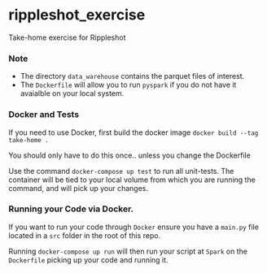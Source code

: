 # rippleshot_exercise
Take-home exercise for Rippleshot

### Note 
- The directory `data_warehouse` contains the parquet files of interest.
- The `Dockerfile` will allow you to run `pyspark` if you do not have it avaialble
on your local system.
  
### Docker and Tests
If you need to use Docker, first build the docker image `docker build --tag take-home .` 

You should only have to do this once.. unless you change the Dockerfile

Use the command `docker-compose up test` to run all unit-tests. 
The container will be tied to your local volume from which you are running the command, and will pick up your changes.

### Running your Code via Docker.
If you want to run your code through `Docker` ensure you have a `main.py` file located in
a `src` folder in the root of this repo.

Running `docker-compose up run` will then run your script at `Spark` on the `Dockerfile` picking
up your code and running it.
